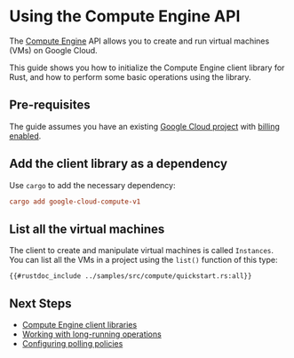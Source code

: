 <!--
Copyright 2025 Google LLC

Licensed under the Apache License, Version 2.0 (the "License");
you may not use this file except in compliance with the License.
You may obtain a copy of the License at

    https://www.apache.org/licenses/LICENSE-2.0

Unless required by applicable law or agreed to in writing, software
distributed under the License is distributed on an "AS IS" BASIS,
WITHOUT WARRANTIES OR CONDITIONS OF ANY KIND, either express or implied.
See the License for the specific language governing permissions and
limitations under the License.
-->

# Using the Compute Engine API

The [Compute Engine] API allows you to create and run virtual machines (VMs) on
Google Cloud.

This guide shows you how to initialize the Compute Engine client library for
Rust, and how to perform some basic operations using the library.

## Pre-requisites

The guide assumes you have an existing [Google Cloud project] with
[billing enabled].

## Add the client library as a dependency

Use `cargo` to add the necessary dependency:

```toml
cargo add google-cloud-compute-v1
```

## List all the virtual machines

The client to create and manipulate virtual machines is called `Instances`. You
can list all the VMs in a project using the `list()` function of this type:

```rust,ignore,noplayground
{{#rustdoc_include ../samples/src/compute/quickstart.rs:all}}
```

## Next Steps

- [Compute Engine client libraries](https://cloud.google.com/compute/docs/api/libraries)
- [Working with long-running operations](/working_with_long_running_operations.md)
- [Configuring polling policies](/configuring_polling_policies.md)

[billing enabled]: https://cloud.google.com/billing/docs/how-to/verify-billing-enabled#confirm_billing_is_enabled_on_a_project
[compute engine]: https://cloud.google.com/compute
[google cloud project]: https://cloud.google.com/resource-manager/docs/creating-managing-projects
